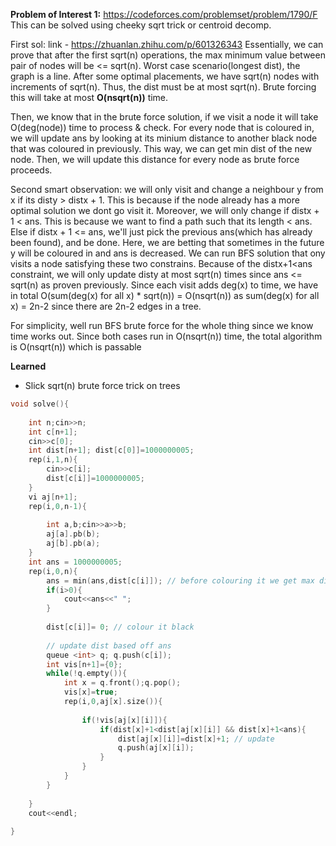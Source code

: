**Problem of Interest 1:** https://codeforces.com/problemset/problem/1790/F
This can be solved using cheeky sqrt trick or centroid decomp.

First sol: link - https://zhuanlan.zhihu.com/p/601326343
Essentially, we can prove that after the first sqrt(n) operations, the max minimum value between pair of nodes will be <= 
sqrt(n). Worst case scenario(longest dist), the graph is a line. After some optimal placements, we have sqrt(n) nodes with increments of sqrt(n). Thus, the dist must be at most sqrt(n). Brute forcing this will take at most **O(nsqrt(n))** time.

Then, we know that in the brute force solution, if we visit a node it will take O(deg(node)) time to process & check. For every node that is coloured in, we will update ans by looking at its minium distance to another black node that was coloured in previously. This way, we can get min dist of the new node. Then, we will update this distance for every node as brute force proceeds. 

Second smart observation: we will only visit and change a neighbour y from x if its disty > distx + 1. This is because if the node already has a more optimal solution we dont go visit it. Moreover, we will only change if distx + 1 < ans. This is because we want to find a path such that its length < ans. Else if distx + 1 <= ans, we'll just pick the previous ans(which has already been found), and be done. Here, we are betting that sometimes in the future y will be coloured in and ans is decreased. 
We can run BFS solution that ony visits a node satisfying these two constrains. Because of the distx+1<ans constraint, we will only update disty at most sqrt(n) times since ans <= sqrt(n) as proven previously.
Since each visit adds deg(x) to time, we have in total O(sum(deg(x) for all x) * sqrt(n)) = O(nsqrt(n)) as sum(deg(x) for all x) = 2n-2 since there are 2n-2 edges in a tree.

For simplicity, well run BFS brute force for the whole thing since we know time works out.
Since both cases run in O(nsqrt(n)) time, the total algorithm is O(nsqrt(n)) which is passable

**Learned**
- Slick sqrt(n) brute force trick on trees

```cpp
void solve(){
    
    int n;cin>>n;
    int c[n+1];
    cin>>c[0];
    int dist[n+1]; dist[c[0]]=1000000005;
    rep(i,1,n){
        cin>>c[i];
        dist[c[i]]=1000000005;
    }
    vi aj[n+1];
    rep(i,0,n-1){
        
        int a,b;cin>>a>>b;
        aj[a].pb(b);
        aj[b].pb(a);
    }
    int ans = 1000000005;
    rep(i,0,n){
        ans = min(ans,dist[c[i]]); // before colouring it we get max dist
        if(i>0){
            cout<<ans<<" ";
        }
        
        dist[c[i]]= 0; // colour it black
 
        // update dist based off ans
        queue <int> q; q.push(c[i]);
        int vis[n+1]={0};
        while(!q.empty()){
            int x = q.front();q.pop();
            vis[x]=true;
            rep(i,0,aj[x].size()){
                
                if(!vis[aj[x][i]]){
                    if(dist[x]+1<dist[aj[x][i]] && dist[x]+1<ans){
                        dist[aj[x][i]]=dist[x]+1; // update
                        q.push(aj[x][i]);
                    }
                }
            }
        }
        
    }
    cout<<endl;
    
}   
 
```
